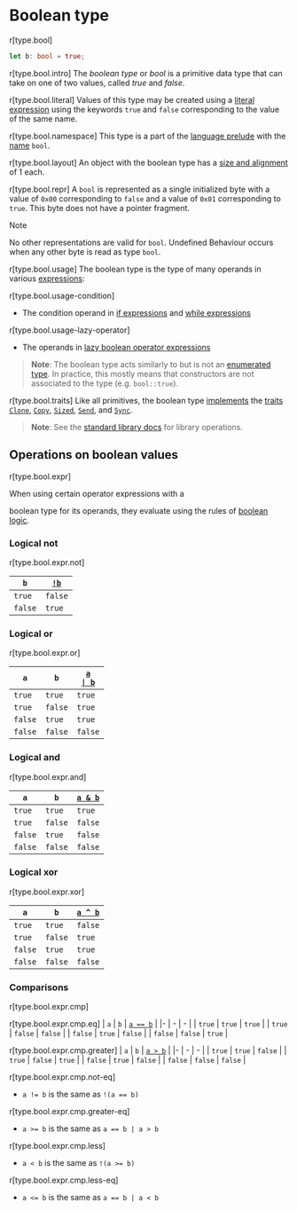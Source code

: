 # Boolean type

r[type.bool]

```rust
let b: bool = true;
```

r[type.bool.intro]
The *boolean type* or *bool* is a primitive data type that can take on one of
two values, called *true* and *false*.

r[type.bool.literal]
Values of this type may be created using a [literal expression] using the
keywords `true` and `false` corresponding to the value of the same name.

r[type.bool.namespace]
This type is a part of the [language prelude] with the [name] `bool`.

r[type.bool.layout]
An object with the boolean type has a [size and alignment] of 1 each.

r[type.bool.repr]
A `bool` is represented as a single initialized byte with a value of `0x00` corresponding to `false` and a value of `0x01` corresponding to `true`. This byte does not have a pointer fragment.

> [!NOTE]
> No other representations are valid for `bool`. Undefined Behaviour occurs when any other byte is read as type `bool`.

r[type.bool.usage]
The boolean type is the type of many operands in various [expressions]:

r[type.bool.usage-condition]
* The condition operand in [if expressions] and [while expressions]

r[type.bool.usage-lazy-operator]
* The operands in [lazy boolean operator expressions][lazy]

> **Note**: The boolean type acts similarly to but is not an [enumerated type].
In practice, this mostly means that constructors are not associated to the type
(e.g. `bool::true`).

r[type.bool.traits]
Like all primitives, the boolean type [implements][p-impl] the
[traits][p-traits] [`Clone`][p-clone], [`Copy`][p-copy], [`Sized`][p-sized],
[`Send`][p-send], and [`Sync`][p-sync].

> **Note**: See the [standard library docs](bool) for library operations.

## Operations on boolean values

r[type.bool.expr]

<!-- This is washy wording --> When using certain operator expressions with a
boolean type for its operands, they evaluate using the rules of [boolean logic].

### Logical not

r[type.bool.expr.not]

| `b` | [`!b`][op-not] |
|- | - |
| `true` | `false` |
| `false` | `true` |

### Logical or

r[type.bool.expr.or]

| `a` | `b` | [<code>a &#124; b</code>][op-or] |
|- | - | - |
| `true` | `true` | `true` |
| `true` | `false` | `true` |
| `false` | `true` | `true` |
| `false` | `false` | `false` |

### Logical and

r[type.bool.expr.and]

| `a` | `b` | [`a & b`][op-and] |
|- | - | - |
| `true` | `true` | `true` |
| `true` | `false` | `false` |
| `false` | `true` | `false` |
| `false` | `false` | `false` |

### Logical xor

r[type.bool.expr.xor]

| `a` | `b` | [`a ^ b`][op-xor] |
|- | - | - |
| `true` | `true` | `false` |
| `true` | `false` | `true` |
| `false` | `true` | `true` |
| `false` | `false` | `false` |

### Comparisons

r[type.bool.expr.cmp]

r[type.bool.expr.cmp.eq]
| `a` | `b` | [`a == b`][op-compare] |
|- | - | - |
| `true` | `true` | `true` |
| `true` | `false` | `false` |
| `false` | `true` | `false` |
| `false` | `false` | `true` |

r[type.bool.expr.cmp.greater]
| `a` | `b` | [`a > b`][op-compare] |
|- | - | - |
| `true` | `true` | `false` |
| `true` | `false` | `true` |
| `false` | `true` | `false` |
| `false` | `false` | `false` |

r[type.bool.expr.cmp.not-eq]
* `a != b` is the same as `!(a == b)`

r[type.bool.expr.cmp.greater-eq]
* `a >= b` is the same as `a == b | a > b`

r[type.bool.expr.cmp.less]
* `a < b` is the same as `!(a >= b)`

r[type.bool.expr.cmp.less-eq]
* `a <= b` is the same as `a == b | a < b`

[boolean logic]: https://en.wikipedia.org/wiki/Boolean_algebra
[enumerated type]: enum.md
[expressions]: ../expressions.md
[if expressions]: ../expressions/if-expr.md#if-expressions
[language prelude]: ../names/preludes.md#language-prelude
[lazy]: ../expressions/operator-expr.md#lazy-boolean-operators
[literal expression]: ../expressions/literal-expr.md
[name]: ../names.md
[op-and]: ../expressions/operator-expr.md#arithmetic-and-logical-binary-operators
[op-compare]: ../expressions/operator-expr.md#comparison-operators
[op-not]: ../expressions/operator-expr.md#negation-operators
[op-or]: ../expressions/operator-expr.md#arithmetic-and-logical-binary-operators
[op-xor]: ../expressions/operator-expr.md#arithmetic-and-logical-binary-operators
[p-clone]: ../special-types-and-traits.md#clone
[p-copy]: ../special-types-and-traits.md#copy
[p-impl]: ../items/implementations.md
[p-send]: ../special-types-and-traits.md#send
[p-sized]: ../special-types-and-traits.md#sized
[p-sync]: ../special-types-and-traits.md#sync
[p-traits]: ../items/traits.md
[size and alignment]: ../type-layout.md#size-and-alignment
[undefined behavior]: ../behavior-considered-undefined.md
[while expressions]: ../expressions/loop-expr.md#predicate-loops

